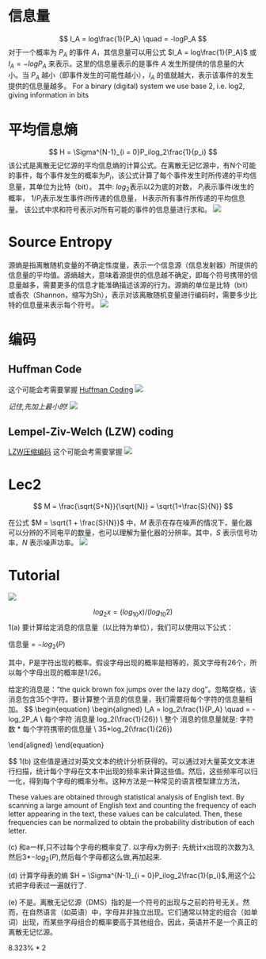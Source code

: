# 信息量 
$$
I_A = log\frac{1}{P_A} \quad = -logP_A
$$
对于一个概率为 $P_A$ 的事件 $A$，其信息量可以用公式 $I_A = log\frac{1}{P_A}$ 或 $I_A = -logP_A$ 来表示。这里的信息量表示的是事件 $A$ 发生所提供的信息量的大小。当 $P_A$ 越小（即事件发生的可能性越小），$I_A$ 的值就越大，表示该事件的发生提供的信息量越多。
For a binary (digital) system we use base 2, i.e. log2, giving information in bits

# 平均信息熵
$$
H = \Sigma^{N-1}_{i = 0}P_ilog_2\frac{1}{p_i}
$$
该公式是离散无记忆源的平均信息熵的计算公式。在离散无记忆源中，有N个可能的事件，每个事件发生的概率为$P_i$，该公式计算了每个事件发生时所传递的平均信息量，其单位为比特（bit）。
其中:
$log_2$表示以2为底的对数，
$P_i$表示事件i发生的概率，
$1/P_i$表示发生事件i所传递的信息量，
H表示所有事件所传递的平均信息量。
该公式中求和符号表示对所有可能的事件的信息量进行求和。
![](assets/Pasted%20image%2020230503160757.png)
# Source Entropy
源熵是指离散随机变量的不确定性度量，表示一个信息源（信息发射器）所提供的信息量的平均值。源熵越大，意味着源提供的信息越不确定，即每个符号携带的信息量越多，需要更多的信息才能准确描述该源的行为。源熵的单位是比特（bit）或香农（Shannon，缩写为Sh），表示对该离散随机变量进行编码时，需要多少比特的信息量来表示每个符号。
![](assets/Pasted%20image%2020230503160740.png)


# 编码 
## Huffman Code
这个可能会考需要掌握
[Huffman Coding](https://www.youtube.com/watch?v=dM6us854Jk0)
![](assets/Pasted%20image%2020230503163338.png)

*记住,先加上最小的!*
![](assets/Pasted%20image%2020230503164442.png)

## Lempel-Ziv-Welch (LZW) coding
[LZW压缩编码](https://search.bilibili.com/all?vt=31338967&keyword=LZW%E5%8E%8B%E7%BC%A9%E7%AE%97%E6%B3%95&from_source=webtop_search&spm_id_from=333.1007&search_source=5)
这个可能会考需要掌握
![](assets/Pasted%20image%2020230503164600.png)


# Lec2

$$
M = \frac{\sqrt{S+N}}{\sqrt{N}} = \sqrt{1+\frac{S}{N}}
$$

在公式 $M = \sqrt{1 + \frac{S}{N}}$ 中，$M$ 表示在存在噪声的情况下，量化器可以分辨的不同电平的数量，也可以理解为量化器的分辨率。其中，$S$ 表示信号功率，$N$ 表示噪声功率。
![](assets/Pasted%20image%2020230503165407.png)
# Tutorial
![](assets/Pasted%20image%2020230503211858.png)

$$
log_2x = (log_{10}x)/(log_{10}2)
$$
1(a)
要计算给定消息的信息量（以比特为单位），我们可以使用以下公式：

信息量 = $- log_2(P)$

其中，P是字符出现的概率。假设字母出现的概率是相等的，英文字母有26个，所以每个字母出现的概率是1/26。

给定的消息是：“the quick brown fox jumps over the lazy dog”。忽略空格，该消息包含35个字符。要计算整个消息的信息量，我们需要将每个字符的信息量相加。
$$
\begin{equation} \begin{aligned}
I_A = log_2\frac{1}{P_A} \quad = -log_2P_A \\
每个字符 消息量 log_2(\frac{1}{26}) \\
整个 消息的信息量就是: 字符数 * 每个字符携带的信息量 \\
35*log_2(\frac{1}{26}) 

\end{aligned} \end{equation}

$$
1(b)
这些值是通过对英文文本的统计分析获得的。可以通过对大量英文文本进行扫描，统计每个字母在文本中出现的频率来计算这些值。然后，这些频率可以归一化，得到每个字母的概率分布。这种方法是一种常见的语言模型建立方法，

These values are obtained through statistical analysis of English text. By scanning a large amount of English text and counting the frequency of each letter appearing in the text, these values can be calculated. Then, these frequencies can be normalized to obtain the probability distribution of each letter. 

(c)
和a一样,只不过每个字母的概率变了.
以字母x为例子:
先统计x出现的次数为3,然后3*$- log_2(P)$,然后每个字母都这么做,再加起来.

(d)
计算字母表的熵
$H = \Sigma^{N-1}_{i = 0}P_ilog_2\frac{1}{p_i}$,用这个公式把字母表过一遍就行了.

(e)
不是。离散无记忆源（DMS）指的是一个符号的出现与之前的符号无关。然而，在自然语言（如英语）中，字母并非独立出现。它们通常以特定的组合（如单词）出现，而某些字母组合的概率要高于其他组合。因此，英语并不是一个真正的离散无记忆源。


$8.323\%*2$


